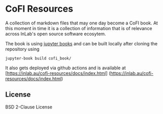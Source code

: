 # CoFI Resources

A collection of markdown files that may one day become a CoFI book. At this moment in time 
it is a collection of information that is of relevance across InLab's open source software 
ecosytem.


The book is using [jupyter books](www.jupyterbook.org) and can be built locally after cloning the repository using
```
jupyter-book build cofi_book/
```

It also gets deployed via github actions and is available at [https://inlab.au/cofi-resources/docs/index.html] (https://inlab.au/cofi-resources/docs/index.html)



## License 

BSD 2-Clause License

